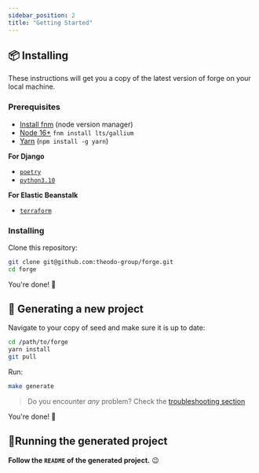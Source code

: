```yaml
---
sidebar_position: 2
title: "Getting Started"
---
```


## 📦 Installing

These instructions will get you a copy of the latest version of forge on your local machine.

### Prerequisites

-   [Install fnm](https://github.com/Schniz/fnm#installation) (node version manager)
-   [Node 16+](https://nodejs.org/en/) `fnm install lts/gallium`
-   [Yarn](https://yarnpkg.com/fr/) (`npm install -g yarn`)

**For Django**

-   [`poetry`][poetry]
-   [`python3.10`][python3.10]

**For Elastic Beanstalk**

-   [`terraform`][terraform]

### Installing

Clone this repository:

```bash
git clone git@github.com:theodo-group/forge.git
cd forge
```

You're done! 🎉

## 🔧 Generating a new project

Navigate to your copy of seed and make sure it is up to date:

```bash
cd /path/to/forge
yarn install
git pull
```

Run:

```bash
make generate
```

> Do you encounter _any_ problem? Check the [troubleshooting section](#troubleshooting)

You're done! 🎉

## 🏃‍Running the generated project

**Follow the `README` of the generated project.** 😉

[poetry]: https://python-poetry.org/docs/
[python3.10]: https://www.notion.so/m33/Install-Python-31f3c8495a5d43aebf7845fcb3b9ce79
[terraform]: https://www.terraform.io/downloads.html
[yarn]: https://yarnpkg.com/en/docs/install#mac-stable
